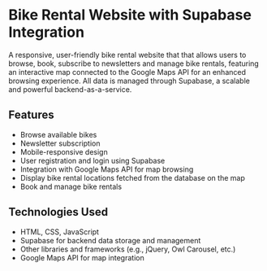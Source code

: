 ﻿# Bike Rental Website with Supabase Integration

A responsive, user-friendly bike rental website that that allows users to browse, book, subscribe to newsletters and manage bike rentals, featuring an interactive map connected to the Google Maps API for an enhanced browsing experience. All data is managed through Supabase, a scalable and powerful backend-as-a-service.

## Features

- Browse available bikes
- Newsletter subscription 
- Mobile-responsive design
- User registration and login using Supabase
- Integration with Google Maps API for map browsing
- Display bike rental locations fetched from the database on the map
- Book and manage bike rentals 

## Technologies Used

- HTML, CSS, JavaScript
- Supabase for backend data storage and management
- Other libraries and frameworks (e.g., jQuery, Owl Carousel, etc.)
- Google Maps API for map integration










